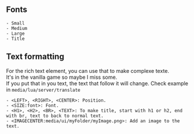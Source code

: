 ## Fonts
```
- Small
- Medium
- Large
- Title
```

## Text formatting
For the rich text element, you can use that to make complexe texte.  
It's in the vanilla game so maybe I miss some.  
If you put that in you text, the text that follow it will change. 
Check example in `media/lua/server/translate`  
```
- <LEFT>, <RIGHT>, <CENTER>: Position.
- <SIZE:font>: Font.
- <H1>, <H2>, <BR>, <TEXT>: To make title, start with h1 or h2, end with br, text to back to normal text.
- <IMAGECENTER:media/ui/myFolder/myImage.png>: Add an image to the text.
```

